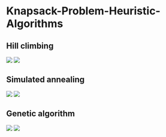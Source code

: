 # Knapsack-Problem-Heuristic-Algorithms
## Hill climbing
![](https://i.imgur.com/FnnycKf.png)
![](https://i.imgur.com/JaoNM1m.png)
## Simulated annealing
![](https://i.imgur.com/he2NQLF.png)
![](https://i.imgur.com/tDZmz8c.png)
## Genetic algorithm
![](https://i.imgur.com/NKM287m.png)
![](https://i.imgur.com/7maVcVo.png)
